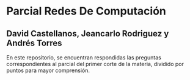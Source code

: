 # Parcial Redes De Computación

## David Castellanos, Jeancarlo Rodriguez y Andrés Torres
En este repositorio, se encuentran respondidas las preguntas correspondientes al parcial del primer corte de la materia, dividido por puntos para mayor comprensión.

